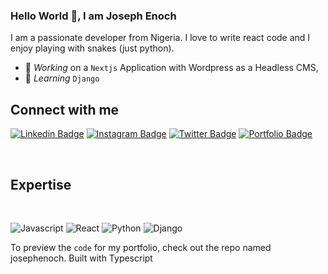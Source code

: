 ### Hello World 👋, I am Joseph Enoch 
I am a passionate developer from Nigeria. I love to write react code and I enjoy playing with snakes (just python). 
- 🔭 *Working* on a `Nextjs` Application with Wordpress as a Headless CMS,
- 🌱 *Learning* `Django`

## Connect with me


[![Linkedin Badge](https://img.shields.io/badge/-Joseph%20Enoch-blue?style=flat-square&logo=Linkedin&logoColor=white&link=https://www.linkedin.com/in/joseph-enoch/)](https://www.linkedin.com/in/joseph-enoch/)
[![Instagram Badge](https://img.shields.io/badge/-@j.oenoch-E33153?style=flat-square&logo=instagram&logoColor=white&link=https://instagram.com/j.oenoch/)](https://instagram.com/j.oenoch)
[![Twitter Badge](https://img.shields.io/badge/-@techbrojoe-blue?style=flat-square&logo=twitter&logoColor=white&link=https://twitter.com/techbrojoe/)](https://twitter.com/techbrojoe)
[![Portfolio Badge](https://img.shields.io/badge/-Portfolio-333333?style=flat-square&logo=google-chrome&logoColor=white&link=https://josephenoch.vercel.app/)](https://josephenoch.vercel.app/)

<br />


## Expertise
<br>

![Javascript](https://img.shields.io/badge/javascript%20-%2320232a.svg?&style=for-the-badge&logo=javascript&logoColor=%23F0DB4F)
![React](https://img.shields.io/badge/react%20-%23ffff.svg?&style=for-the-badge&logo=react&logoColor=%2361DAFB)
![Python](https://img.shields.io/badge/Python%20-%2320232a.svg?&style=for-the-badge&logo=python&logoColor=%234B8BBE)
![Django](https://img.shields.io/badge/Django%20-%23ffff.svg?&style=for-the-badge&logo=django&logoColor=%23092e20)


To preview the `code` for my portfolio, check out the repo named josephenoch. Built with Typescript
